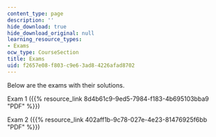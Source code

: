 ```yaml
---
content_type: page
description: ''
hide_download: true
hide_download_original: null
learning_resource_types:
- Exams
ocw_type: CourseSection
title: Exams
uid: f2657e08-f803-c9e6-3ad8-4226afad8702
---
```


Below are the exams with their solutions.

Exam 1 ({{% resource_link 8d4b61c9-9ed5-7984-f183-4b695103bba9 "PDF" %}})

Exam 2 ({{% resource_link 402aff1b-9c78-027e-4e23-81476925f6bb "PDF" %}})
